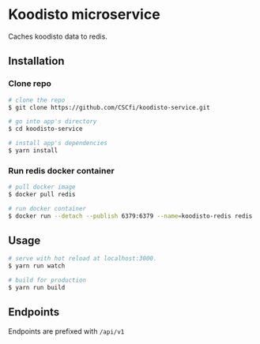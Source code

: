 # Koodisto microservice

Caches koodisto data to redis.

## Installation

### Clone repo

``` bash
# clone the repo
$ git clone https://github.com/CSCfi/koodisto-service.git

# go into app's directory
$ cd koodisto-service

# install app's dependencies
$ yarn install
```

### Run redis docker container

``` bash
# pull docker image
$ docker pull redis

# run docker container
$ docker run --detach --publish 6379:6379 --name=koodisto-redis redis
```

## Usage

``` bash
# serve with hot reload at localhost:3000.
$ yarn run watch

# build for production
$ yarn run build
```

## Endpoints

Endpoints are prefixed with `/api/v1`
